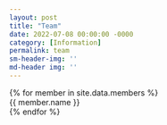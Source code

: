 ```yaml
---
layout: post
title: "Team"
date: 2022-07-08 00:00:00 -0000
category: [Information]
permalink: team
sm-header-img: ''
md-header img: ''
---
```


<div class="row">
    {% for member in site.data.members %}
    <div class="col-xs-12 col-sm-6 col-md-4 col-lg-3">
        {{ member.name }}
    </div>
    {% endfor %}
</div>